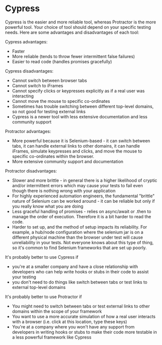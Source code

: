 # Cypress

Cypress is the easier and more reliable tool, whereas Protractor is the more powerful tool. Your choice of tool should depend on your specific testing needs. Here are some advantages and disadvantages of each tool:

Cypress advantages:

* Faster
* More reliable (tends to throw fewer intermittent false failures)
* Easier to read code (handles promises gracefully)

Cypress disadvantages:

* Cannot switch between browser tabs
* Cannot switch to iFrames
* Cannot specify clicks or keypresses explicitly as if a real user was interacting
* Cannot move the mouse to specific co-ordinates
* Sometimes has trouble switching between different top-level domains, so not good for testing external links
* Cypress is a newer tool with less extensive documentation and less community support

Protractor advantages:

* More powerful because it is Selenium-based - it can switch between tabs, it can handle external links to other domains, it can handle iFrames, simulate keypresses and clicks, and move the mouse to specific co-ordinates within the browser.
* More extensive community support and documentation

Protractor disadvantages:

* Slower and more brittle - in general there is a higher likelihood of cryptic and/or intermittent errors which may cause your tests to fail even though there is nothing wrong with your application
* For highly experienced automation engineers, the fundamental "brittle" nature of Selenium can be worked around - it can be reliable but only if you really know what you are doing
* Less graceful handling of promises - relies on async/await or .then to manage the order of execution. Therefore it is a bit harder to read the code.
* Harder to set up, and the method of setup impacts its reliability. For example, a hub/node configuration where the selenium jar is on a different physical machine than the browser under test will cause unreliability in your tests. Not everyone knows about this type of thing, so it's common to find Selenium frameworks that are set up poorly.

It's probably better to use Cypress if

* you're at a smaller company and have a close relationship with developers who can help write hooks or stubs in their code to assist your testing
* you don't need to do things like switch between tabs or test links to external top-level domains

It's probably better to use Protractor if

* You might need to switch between tabs or test external links to other domains within the scope of your framework
* You want to use a more accurate simulation of how a real user interacts with a browser (i.e. click at this location, type these keys)
* You're at a company where you won't have any support from developers in writing hooks or stubs to make their code more testable in a less powerful framework like Cypress